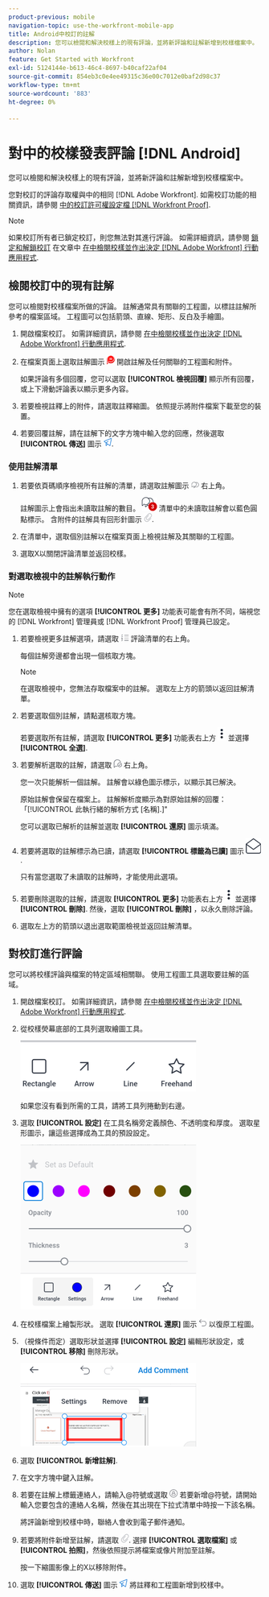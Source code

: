 ```yaml
---
product-previous: mobile
navigation-topic: use-the-workfront-mobile-app
title: Android中校訂的註解
description: 您可以檢閱和解決校樣上的現有評論，並將新評論和註解新增到校樣檔案中。
author: Nolan
feature: Get Started with Workfront
exl-id: 5124144e-b613-46c4-8697-b40caf22af04
source-git-commit: 854eb3c0e4ee49315c36e00c7012e0baf2d98c37
workflow-type: tm+mt
source-wordcount: '883'
ht-degree: 0%

---
```


# 對中的校樣發表評論 [!DNL Android]

您可以檢閱和解決校樣上的現有評論，並將新評論和註解新增到校樣檔案中。

您對校訂的評論存取權與中的相同 [!DNL Adobe Workfront]. 如需校訂功能的相關資訊，請參閱 [中的校訂許可權設定檔 [!DNL Workfront Proof]](../../../workfront-proof/wp-acct-admin/account-settings/proof-perm-profiles-in-wp.md).

>[!NOTE]
>
>如果校訂所有者已鎖定校訂，則您無法對其進行評論。 如需詳細資訊，請參閱 [鎖定和解鎖校訂](../../../workfront-basics/mobile-apps/using-the-workfront-mobile-app/work-with-proofs-in-mobile-app.md#lock) 在文章中 [在中檢閱校樣並作出決定 [!DNL Adobe Workfront] 行動應用程式](../../../workfront-basics/mobile-apps/using-the-workfront-mobile-app/work-with-proofs-in-mobile-app.md).

## 檢閱校訂中的現有註解

您可以檢閱對校樣檔案所做的評論。 註解通常具有關聯的工程圖，以標註註解所參考的檔案區域。 工程圖可以包括箭頭、直線、矩形、反白及手繪圖。

1. 開啟檔案校訂。 如需詳細資訊，請參閱 [在中檢閱校樣並作出決定 [!DNL Adobe Workfront] 行動應用程式](../../../workfront-basics/mobile-apps/using-the-workfront-mobile-app/work-with-proofs-in-mobile-app.md).
1. 在檔案頁面上選取註解圖示 ![檔案上的註解圖示](assets/mobile-comment-icon-on-proofdoc-30x34.png) 開啟註解及任何關聯的工程圖和附件。

   如果評論有多個回覆，您可以選取 **[!UICONTROL 檢視回覆]** 顯示所有回覆，或上下滑動評論表以顯示更多內容。

1. 若要檢視註釋上的附件，請選取註釋縮圖。 依照提示將附件檔案下載至您的裝置。
1. 若要回覆註解，請在註解下的文字方塊中輸入您的回應，然後選取 **[!UICONTROL 傳送]** 圖示 ![傳送圖示](assets/mobile-send-icon-25x26.png).

### 使用註解清單

1. 若要依頁碼順序檢視所有註解的清單，請選取註解圖示 ![「註解」圖示](assets/mobile-comment-icon-30x25.png) 右上角。

   註解圖示上會指出未讀取註解的數目。 ![未讀評論數](assets/mobile-unread-comments-icon-30x27.png) 清單中的未讀取註解會以藍色圓點標示。 含附件的註解具有回形針圖示 ![[!UICONTROL 附件] 圖示](assets/mobile-paper-clip-icon.png).

1. 在清單中，選取個別註解以在檔案頁面上檢視註解及其關聯的工程圖。
1. 選取X以關閉評論清單並返回校樣。

### 對選取檢視中的註解執行動作

>[!NOTE]
>
>您在選取檢視中擁有的選項 **[!UICONTROL 更多]** 功能表可能會有所不同，端視您的 [!DNL Workfront] 管理員或 [!DNL Workfront Proof] 管理員已設定。

1. 若要檢視更多註解選項，請選取 ![[!UICONTROL 評論清單] 圖示](assets/mobile-listofcommentsicon-30x27.png) 評論清單的右上角。

   每個註解旁邊都會出現一個核取方塊。

   >[!NOTE]
   >
   >在選取檢視中，您無法存取檔案中的註解。 選取左上方的箭頭以返回註解清單。

1. 若要選取個別註解，請點選核取方塊。

   若要選取所有註解，請選取 **[!UICONTROL 更多]** 功能表右上方 ![更多選單](assets/mobile-verticalmoremenu-20x33.png) 並選擇 **[!UICONTROL 全選]**.

1. 若要解析選取的註解，請選取 ![[!UICONTROL 解析評論] 圖示](assets/mobile-resolvecomment-icon-30x30.png) 右上角。

   您一次只能解析一個註解。 註解會以綠色圖示標示，以顯示其已解決。

   原始註解會保留在檔案上。 註解解析度顯示為對原始註解的回覆：「[!UICONTROL 此執行緒的解析方式 [名稱].]&quot;

   您可以選取已解析的註解並選取 **[!UICONTROL 還原]** 圖示填滿。

1. 若要將選取的註解標示為已讀，請選取 **[!UICONTROL 標籤為已讀]** 圖示 ![標籤為已讀](assets/mobile-markread-icon-30x31.png).

   只有當您選取了未讀取的註解時，才能使用此選項。

1. 若要刪除選取的註解，請選取 **[!UICONTROL 更多]** 功能表右上方 ![更多選單](assets/mobile-verticalmoremenu-20x33.png) 並選擇 **[!UICONTROL 刪除]**. 然後，選取 **[!UICONTROL 刪除]** ，以永久刪除評論。
1. 選取左上方的箭頭以退出選取範圍檢視並返回註解清單。

## 對校訂進行評論

您可以將校樣評論與檔案的特定區域相關聯。 使用工程圖工具選取要註解的區域。

1. 開啟檔案校訂。 如需詳細資訊，請參閱 [在中檢閱校樣並作出決定 [!DNL Adobe Workfront] 行動應用程式](../../../workfront-basics/mobile-apps/using-the-workfront-mobile-app/work-with-proofs-in-mobile-app.md).
1. 從校樣熒幕底部的工具列選取繪圖工具。

   ![校訂評論工具列](assets/android-proof-comment-toolbar-350x102.png)

   如果您沒有看到所需的工具，請將工具列捲動到右邊。

1. 選取 **[!UICONTROL 設定]** 在工具名稱旁定義顏色、不透明度和厚度。 選取星形圖示，讓這些選擇成為工具的預設設定。

   ![繪圖工具設定](assets/android-drawingtoolsettings-350x328.png)

1. 在校樣檔案上繪製形狀。 選取 **[!UICONTROL 還原]** 圖示 ![還原](assets/android-undo-icon-30x31.png) 以復原工程圖。
1. （視條件而定）選取形狀並選擇 **[!UICONTROL 設定]** 編輯形狀設定，或 **[!UICONTROL 移除]** 刪除形狀。

   ![「工程圖」選單](assets/android-drawing-settingsremove-350x166.png)

1. 選取 **[!UICONTROL 新增註解]**.
1. 在文字方塊中鍵入註解。
1. 若要在註解上標籤連絡人，請輸入@符號或選取 ![[!UICONTROL 標籤連絡人]](assets/mobile-tag-user-icon.png) 若要新增@符號，請開始輸入您要包含的連絡人名稱，然後在其出現在下拉式清單中時按一下該名稱。

   將評論新增到校樣中時，聯絡人會收到電子郵件通知。

1. 若要將附件新增至註解，請選取 ![[!UICONTROL 附件] 圖示](assets/mobile-paper-clip-icon.png). 選擇 **[!UICONTROL 選取檔案]** 或 **[!UICONTROL 拍照]**，然後依照提示將檔案或像片附加至註解。

   按一下縮圖影像上的X以移除附件。

1. 選取 **[!UICONTROL 傳送]** 圖示 ![傳送圖示](assets/mobile-send-icon-25x26.png) 將註釋和工程圖新增到校樣中。
